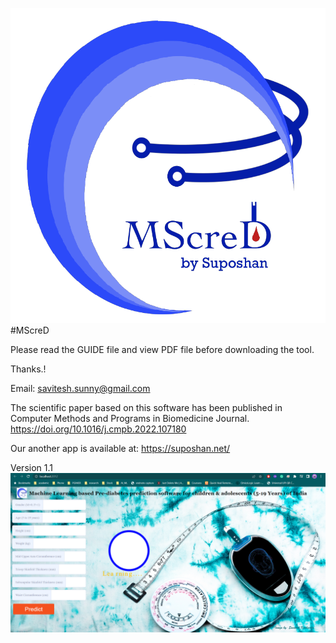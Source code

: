 ![](MScreD/LOGO.png) 
#MScreD

Please read the GUIDE file and view PDF file before downloading the tool.

Thanks.!

Email: savitesh.sunny@gmail.com

The scientific paper based on this software has been published in Computer Methods and Programs in Biomedicine Journal.
https://doi.org/10.1016/j.cmpb.2022.107180

Our another app is available at: https://suposhan.net/

Version 1.1
![](MScreD/MScreD.png)
